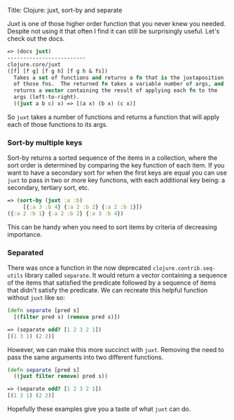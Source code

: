 Title: Clojure: juxt, sort-by and separate

Juxt is one of those higher order function that you never knew you needed. Despite not using it that often I find it can still be surprisingly useful. Let's check out the docs.

```clojure
=> (docs juxt)
-------------------------
clojure.core/juxt
([f] [f g] [f g h] [f g h & fs])
  Takes a set of functions and returns a fn that is the juxtaposition
  of those fns.  The returned fn takes a variable number of args, and
  returns a vector containing the result of applying each fn to the
  args (left-to-right).
  ((juxt a b c) x) => [(a x) (b x) (c x)]
```

So `juxt` takes a number of functions and returns a function that will apply each of those functions to its args.

### Sort-by multiple keys

Sort-by returns a sorted sequence of the items in a collection, where the sort
order is determined by comparing the key function of each item. If you want to have a secondary sort for when the first keys are equal you can use `juxt` to pass in two or more key functions, with each additional key being: a secondary, tertiary sort, etc.

```clojure
=> (sort-by (juxt :a :b)
     [{:a 3 :b 4} {:a 2 :b 2} {:a 2 :b 1}])
({:a 2 :b 1} {:a 2 :b 2} {:a 3 :b 4})
```

This can be handy when you need to sort items by criteria of decreasing importance.

### Separated

There was once a function in the now deprecated `clojure.contrib.seq-utils` library called `separate`. It would return a vector containing a sequence of the items that satisfied the predicate followed by a sequence of items that didn't satisfy the predicate. We can recreate this helpful function without `juxt` like so:

```clojure
(defn separate [pred s]
  [(filter pred s) (remove pred s)])

=> (separate odd? [1 2 3 2 1])
[(1 3 1) (2 2)]
```

However, we can make this more succinct with `juxt`. Removing the need to pass the same arguments into two different functions.

```clojure
(defn separate [pred s]
  ((juxt filter remove) pred s))

=> (separate odd? [1 2 3 2 1])
[(1 3 1) (2 2)]
```
Hopefully these examples give you a taste of what `juxt` can do.

